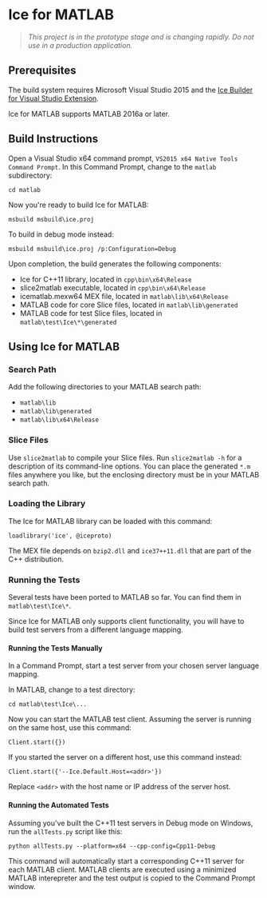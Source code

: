 # Ice for MATLAB

> *This project is in the prototype stage and is changing rapidly. Do not use
in a production application.*

## Prerequisites

The build system requires Microsoft Visual Studio 2015 and the [Ice Builder for
Visual Studio Extension](https://marketplace.visualstudio.com/items?itemName=ZeroCInc.IceBuilder).

Ice for MATLAB supports MATLAB 2016a or later.

## Build Instructions

Open a Visual Studio x64 command prompt, `VS2015 x64 Native Tools Command
Prompt`. In this Command Prompt, change to the `matlab` subdirectory:
```
cd matlab
```

Now you're ready to build Ice for MATLAB:
```
msbuild msbuild\ice.proj
```

To build in debug mode instead:
```
msbuild msbuild\ice.proj /p:Configuration=Debug
```

Upon completion, the build generates the following components:

 - Ice for C++11 library, located in `cpp\bin\x64\Release`
 - slice2matlab executable, located in `cpp\bin\x64\Release`
 - icematlab.mexw64 MEX file, located in `matlab\lib\x64\Release`
 - MATLAB code for core Slice files, located in `matlab\lib\generated`
 - MATLAB code for test Slice files, located in `matlab\test\Ice\*\generated`

## Using Ice for MATLAB

### Search Path

Add the following directories to your MATLAB search path:

 - `matlab\lib`
 - `matlab\lib\generated`
 - `matlab\lib\x64\Release`

### Slice Files

Use `slice2matlab` to compile your Slice files. Run `slice2matlab -h` for a
description of its command-line options. You can place the generated `*.m`
files anywhere you like, but the enclosing directory must be in your MATLAB
search path.

### Loading the Library

The Ice for MATLAB library can be loaded with this command:
```
loadlibrary('ice', @iceproto)
```

The MEX file depends on `bzip2.dll` and `ice37++11.dll` that are part of the
C++ distribution.

### Running the Tests

Several tests have been ported to MATLAB so far. You can find them in
`matlab\test\Ice\*`.

Since Ice for MATLAB only supports client functionality, you will have to build
test servers from a different language mapping.

#### Running the Tests Manually

In a Command Prompt, start a test server from your chosen server language
mapping.

In MATLAB, change to a test directory:
```
cd matlab\test\Ice\...
```

Now you can start the MATLAB test client. Assuming the server is running on
the same host, use this command:
```
Client.start({})
```

If you started the server on a different host, use this command instead:
```
Client.start({'--Ice.Default.Host=<addr>'})
```

Replace `<addr>` with the host name or IP address of the server host.

#### Running the Automated Tests

Assuming you've built the C++11 test servers in Debug mode on Windows, run the
`allTests.py` script like this:

```
python allTests.py --platform=x64 --cpp-config=Cpp11-Debug
```

This command will automatically start a corresponding C++11 server for each
MATLAB client. MATLAB clients are executed using a minimized MATLAB interepreter
and the test output is copied to the Command Prompt window.
